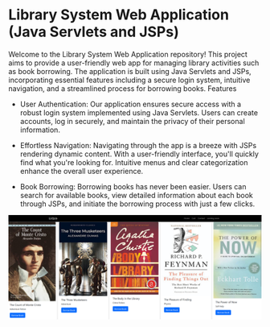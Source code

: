 # Library System Web Application (Java Servlets and JSPs)

Welcome to the Library System Web Application repository! This project aims to provide a user-friendly web app for managing library activities such as book borrowing. The application is built using Java Servlets and JSPs, incorporating essential features including a secure login system, intuitive navigation, and a streamlined process for borrowing books.
Features

- User Authentication: Our application ensures secure access with a robust login system implemented using Java Servlets. Users can create accounts, log in securely, and maintain the privacy of their personal information.

- Effortless Navigation: Navigating through the app is a breeze with JSPs rendering dynamic content. With a user-friendly interface, you'll quickly find what you're looking for. Intuitive menus and clear categorization enhance the overall user experience.

- Book Borrowing: Borrowing books has never been easier. Users can search for available books, view detailed information about each book through JSPs, and initiate the borrowing process with just a few clicks.


![Alt Text](example1.png)
